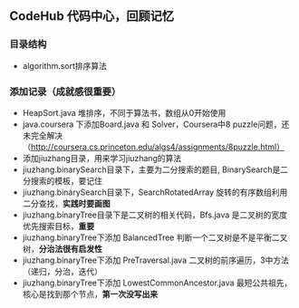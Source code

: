 ## CodeHub 代码中心，回顾记忆

### 目录结构
- algorithm.sort排序算法

### 添加记录（成就感很重要）
- HeapSort.java 堆排序，不同于算法书，数组从0开始使用
- java.coursera 下添加Board.java 和 Solver，Coursera中8 puzzle问题，还未完全解决（http://coursera.cs.princeton.edu/algs4/assignments/8puzzle.html）
- 添加jiuzhang目录，用来学习jiuzhang的算法
- jiuzhang.binarySearch目录下，主要为二分搜索的题目, BinarySearch是二分搜索的模板，要记住
- jiuzhang.binarySearch目录下，SearchRotatedArray 旋转的有序数组利用二分查找，**实践时要画图**
- jiuzhang.binaryTree目录下是二叉树的相关代码，Bfs.java 是二叉树的宽度优先搜索目标，**重要**
- jiuzhang.binaryTree下添加 BalancedTree 判断一个二叉树是不是平衡二叉树，**分治法很有启发性**
- jiuzhang.binaryTree下添加 PreTraversal.java 二叉树的前序遍历，3中方法（递归，分治，迭代）
- jiuzhang.binaryTree下添加 LowestCommonAncestor.java 最短公共祖先，核心是找到那个节点，**第一次没写出来**
